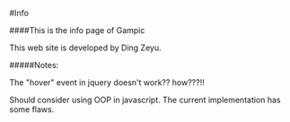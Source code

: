 #Info

####This is the info page of Gampic

This web site is developed by Ding Zeyu.

#####Notes:

The "hover" event in jquery doesn't work?? how???!!

Should consider using OOP in javascript.
The current implementation has some flaws.